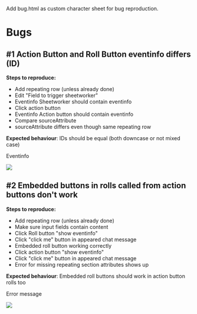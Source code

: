 <p>Add bug.html as custom character sheet for bug reproduction.</p>


<h1>Bugs</h1>
<h2>#1 Action Button and Roll Button eventinfo differs (ID)</h2>
<b>Steps to reproduce:</b>
<ul>
    <li>Add repeating row (unless already done)</li>
    <li>Edit "Field to trigger sheetworker"</li>
    <li>Eventinfo Sheetworker should contain eventinfo</li>
    <li>Click action button</li>
    <li>Eventinfo Action button should contain eventinfo</li>
    <li>Compare sourceAttribute</li>
    <li>sourceAttribute differs even though same repeating row</li>
</ul>
<b>Expected behaviour</b>: IDs should be equal (both downcase or not mixed case)
<p>Eventinfo</p>

![](https://user-images.githubusercontent.com/44941845/158125936-e69e485a-faf4-4a01-8524-e5e510910af8.png)

<h2>#2 Embedded buttons in rolls called from action buttons don't work</h2>
<b>Steps to reproduce:</b>
<ul>
    <li>Add repeating row (unless already done)</li>
    <li>Make sure input fields contain content</li>
    <li>Click Roll button "show eventinfo"</li>
    <li>Click "click me" button in appeared chat message</li>
    <li>Embedded roll button working correctly</li>
    <li>Click action button "show eventinfo"</li>
    <li>Click "click me" button in appeared chat message</li>
    <li>Error for missing repeating section attributes shows up</li>
</ul>
<b>Expected behaviour</b>: Embedded roll buttons should work in action button rolls too
<p>Error message</p>

![](https://user-images.githubusercontent.com/44941845/158125848-36668cb6-f7c0-46b2-8ea7-d4a0345266a2.png)
